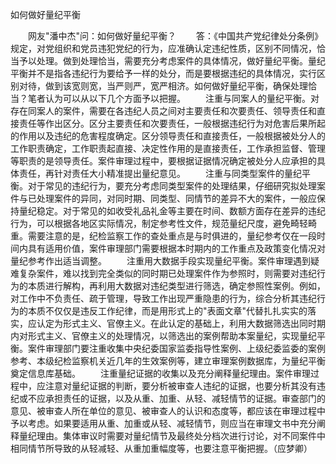 如何做好量纪平衡











　　网友"潘中杰"问：如何做好量纪平衡？
　　答：《中国共产党纪律处分条例》规定，对党组织和党员违犯党纪的行为，应准确认定违纪性质，区别不同情况，恰当予以处理。做到处理恰当，需要充分考虑案件的具体情况，做好量纪平衡。量纪平衡并不是指各违纪行为要给予一样的处分，而是要根据违纪的具体情况，实行区别对待，做到该宽则宽，当严则严，宽严相济。如何做好量纪平衡，确保处理恰当？笔者认为可以从以下几个方面予以把握。
　　注重与同案人的量纪平衡。对存在同案人的案件，需要在各违纪人员之间对主要责任和次要责任、领导责任和直接责任等作出区分。区分主要责任和次要责任，一般根据违纪行为对危害后果所起的作用以及违纪的危害程度确定。区分领导责任和直接责任，一般根据被处分人的工作职责确定，工作职责起直接、决定性作用的是直接责任，工作承担监督、管理等职责的是领导责任。案件审理过程中，要根据证据情况确定被处分人应承担的具体责任，再针对责任大小精准提出量纪意见。
　　注重与同类型案件的量纪平衡。对于常见的违纪行为，要充分考虑同类型案件的处理结果，仔细研究拟处理案件与已处理案件的异同，对同时期、同类型、同情节的差异不大的案件，一般应保持量纪稳定。对于常见的如收受礼品礼金等主要在时间、数额方面存在差异的违纪行为，可以根据各地区实际情况，制定参考性文件，规范量纪尺度，避免畸轻畸重。需要注意的是，纪检监察工作的查处重点是与时俱进的，量纪参考仅在一段时间内具有适用价值，案件审理部门需要根据本时期内的工作重点及政策变化情况对量纪参考作出适当调整。
　　注重用大数据手段实现量纪平衡。案件审理遇到疑难复杂案件，难以找到完全类似的同时期已处理案件作为参照时，则需要对违纪行为的本质进行解构，再利用大数据对违纪类型进行筛选，确定参照性案例。例如，对工作中不负责任、疏于管理，导致工作出现严重隐患的行为，综合分析其违纪行为的本质不仅仅是违反工作纪律，而是用形式上的"表面文章"代替扎扎实实的落实，应认定为形式主义、官僚主义。在此认定的基础上，利用大数据筛选出同时期内对形式主义、官僚主义的处理情况，以筛选出的案例帮助本案量纪，实现量纪平衡。案件审理部门要注重收集中央纪委国家监委指导性案例、上级纪委监委的案例参考、本级纪检监察机关近几年的生效案例等，建立审理案例数据库，为量纪平衡奠定信息库基础。
　　注重量纪证据的收集以及充分阐释量纪理由。案件审理过程中，应注意对量纪证据的判断，要分析被审查人违纪的证据，也要分析其没有违纪或不应承担责任的证据，以及从重、加重、从轻、减轻情节的证据。审查部门的意见、被审查人所在单位的意见、被审查人的认识和态度等，都应该在审理过程中予以考虑。如果要适用从重、加重或从轻、减轻情节，则应当在审理文书中充分阐释量纪理由。集体审议时需要对量纪情节及最终处分档次进行讨论，对不同案件中相同情节所导致的从轻减轻、从重加重幅度等，也要注意平衡把握。（应梦卿）
